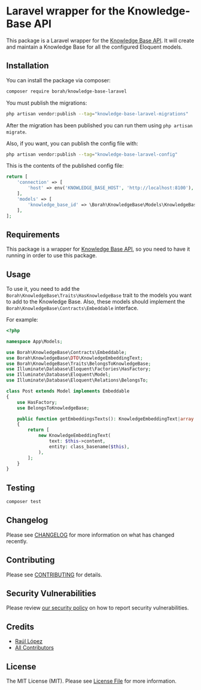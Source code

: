 # Laravel wrapper for the Knowledge-Base API

This package is a Laravel wrapper for the [Knowledge Base API](https://github.com/RuliLG/Knowledge-Base). It will create and maintain a Knowledge Base for all the configured Eloquent models.

## Installation

You can install the package via composer:

```bash
composer require borah/knowledge-base-laravel
```

You must publish the migrations:

```bash
php artisan vendor:publish --tag="knowledge-base-laravel-migrations"
```

After the migration has been published you can run them using `php artisan migrate`.

Also, if you want, you can publish the config file with:

```bash
php artisan vendor:publish --tag="knowledge-base-laravel-config"
```

This is the contents of the published config file:

```php
return [
    'connection' => [
        'host' => env('KNOWLEDGE_BASE_HOST', 'http://localhost:8100'),
    ],
    'models' => [
        'knowledge_base_id' => \Borah\KnowledgeBase\Models\KnowledgeBaseId::class,
    ],
];

```

## Requirements

This package is a wrapper for [Knowledge Base API](https://github.com/RuliLG/Knowledge-Base), so you need to have it running in order to use this package.

## Usage

To use it, you need to add the `Borah\KnowledgeBase\Traits\HasKnowledgeBase` trait to the models you want to add to the Knowledge Base. Also, these models should implement the `Borah\KnowledgeBase\Contracts\Embeddable` interface.

For example:

```php
<?php

namespace App\Models;

use Borah\KnowledgeBase\Contracts\Embeddable;
use Borah\KnowledgeBase\DTO\KnowledgeEmbeddingText;
use Borah\KnowledgeBase\Traits\BelongsToKnowledgeBase;
use Illuminate\Database\Eloquent\Factories\HasFactory;
use Illuminate\Database\Eloquent\Model;
use Illuminate\Database\Eloquent\Relations\BelongsTo;

class Post extends Model implements Embeddable
{
    use HasFactory;
    use BelongsToKnowledgeBase;

    public function getEmbeddingsTexts(): KnowledgeEmbeddingText|array
    {
        return [
            new KnowledgeEmbeddingText(
                text: $this->content,
                entity: class_basename($this),
            ),
        ];
    }
}
```

## Testing

```bash
composer test
```

## Changelog

Please see [CHANGELOG](CHANGELOG.md) for more information on what has changed recently.

## Contributing

Please see [CONTRIBUTING](CONTRIBUTING.md) for details.

## Security Vulnerabilities

Please review [our security policy](../../security/policy) on how to report security vulnerabilities.

## Credits

- [Raúl López](https://github.com/RuliLG)
- [All Contributors](../../contributors)

## License

The MIT License (MIT). Please see [License File](LICENSE.md) for more information.
